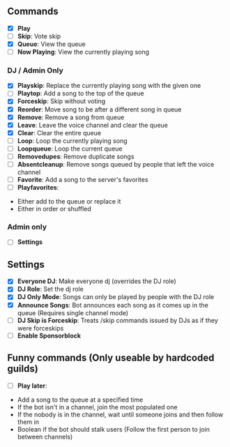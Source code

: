 ## Commands
- [x] **Play**
- [ ] **Skip**: Vote skip
- [x] **Queue**: View the queue
- [ ] **Now Playing**: View the currently playing song

### DJ / Admin Only
- [X] **Playskip**: Replace the currently playing song with the given one
- [ ] **Playtop**: Add a song to the top of the queue
- [x] **Forceskip**: Skip without voting
- [x] **Reorder**: Move song to be after a different song in queue
- [X] **Remove**: Remove a song from queue
- [X] **Leave**: Leave the voice channel and clear the queue
- [X] **Clear**: Clear the entire queue
- [ ] **Loop**: Loop the currently playing song
- [ ] **Loopqueue**: Loop the current queue
- [ ] **Removedupes**: Remove duplicate songs
- [ ] **Absentcleanup**: Remove songs queued by people that left the voice channel
- [ ] **Favorite**: Add a song to the server's favorites
- [ ] **Playfavorites**:
 - Either add to the queue or replace it
 - Either in order or shuffled

### Admin only
- [ ] **Settings**

## Settings
- [x] **Everyone DJ**: Make everyone dj (overrides the DJ role)
- [x] **DJ Role**: Set the dj role
- [x] **DJ Only Mode**: Songs can only be played by people with the DJ role
- [x] **Announce Songs**: Bot announces each song as it comes up in the queue (Requires single channel mode)
- [ ] **DJ Skip is Forceskip**: Treats /skip commands issued by DJs as if they were forceskips
- [ ] **Enable Sponsorblock**

## Funny commands (Only useable by hardcoded guilds)
- [ ] **Play later**:
 - Add a song to the queue at a specified time
 - If the bot isn't in a channel, join the most populated one
 - If the nobody is in the channel, wait until someone joins and then follow them in
 - Boolean if the bot should stalk users (Follow the first person to join between channels)
